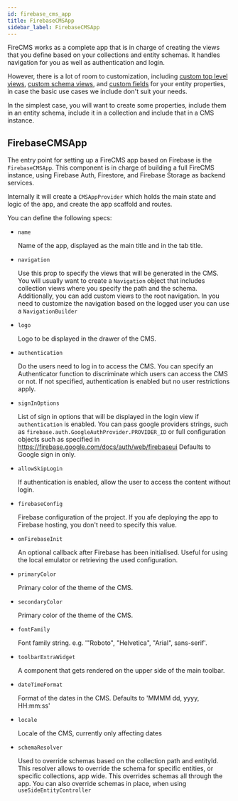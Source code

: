 ```yaml
---
id: firebase_cms_app
title: FirebaseCMSApp
sidebar_label: FirebaseCMSApp
---
```


FireCMS works as a complete app that is in charge of creating the views that
you define based on your collections and entity schemas. It handles
navigation for you as well as authentication and login.

However, there is a lot of room to customization, including [custom top level views](custom_top_level_views.md),
[custom schema views](custom_schema_views.md), and [custom fields](custom_fields.md)
for your entity properties, in case the basic use cases we include don't suit your needs.

In the simplest case, you will want to create some properties, include them
in an entity schema, include it in a collection and include that in a CMS
instance.


## FirebaseCMSApp

The entry point for setting up a FireCMS app based on Firebase is the `FirebaseCMSApp`.
This component is in charge of building a full FireCMS instance, using Firebase Auth,
Firestore, and Firebase Storage as backend services.

Internally it will create a `CMSAppProvider` which holds the main state and
logic of the app, and create the app scaffold and routes.

You can define the following specs:

- `name`

  Name of the app, displayed as the main title and in the tab title.

- `navigation`

  Use this prop to specify the views that will be generated in the
  CMS. You will usually want to create a `Navigation` object that includes
  collection views where you specify the path and the schema. Additionally, you
  can add custom views to the root navigation. In you need to customize the
  navigation based on the logged user you can use a `NavigationBuilder`

- `logo`

  Logo to be displayed in the drawer of the CMS.

- `authentication`

  Do the users need to log in to access the CMS. You can
  specify an Authenticator function to discriminate which users can access the
  CMS or not. If not specified, authentication is enabled but no user
  restrictions apply.

- `signInOptions`

  List of sign in options that will be displayed in the login
  view if `authentication` is enabled. You can pass google providers strings,
  such as `firebase.auth.GoogleAuthProvider.PROVIDER_ID` or full configuration
  objects such as specified in https://firebase.google.com/docs/auth/web/firebaseui
  Defaults to Google sign in only.

- `allowSkipLogin`

  If authentication is enabled, allow the user to access the
  content without login.

- `firebaseConfig`

  Firebase configuration of the project. If you afe deploying
  the app to Firebase hosting, you don't need to specify this value.

- `onFirebaseInit`

  An optional callback after Firebase has been initialised.
  Useful for using the local emulator or retrieving the used configuration.

- `primaryColor`

  Primary color of the theme of the CMS.

- `secondaryColor`

  Primary color of the theme of the CMS.

- `fontFamily`

  Font family string. e.g. '"Roboto", "Helvetica", "Arial",
  sans-serif'.

- `toolbarExtraWidget`

  A component that gets rendered on the upper side of the
  main toolbar.

- `dateTimeFormat`

  Format of the dates in the CMS. Defaults to 'MMMM dd, yyyy,
  HH:mm:ss'

- `locale`

  Locale of the CMS, currently only affecting dates

- `schemaResolver`

  Used to override schemas based on the collection path and
  entityId. This resolver allows to override the schema for specific entities,
  or specific collections, app wide. This overrides schemas all through the app.
  You can also override schemas in place, when using `useSideEntityController`

